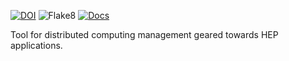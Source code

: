 [![DOI](https://zenodo.org/badge/172027514.svg)](https://zenodo.org/badge/latestdoi/172027514)
![Flake8](https://github.com/scarlehoff/pyHepGrid/workflows/Python%20application/badge.svg)
[![Docs](https://github.com/scarlehoff/pyHepGrid/workflows/Docs/badge.svg)](https://scarlehoff.github.io/pyHepGrid/index.html)

Tool for distributed computing management geared towards HEP applications.
